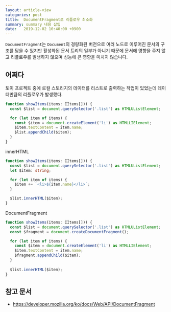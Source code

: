```yaml
---
layout: article-view
categories: post
title:  DocumentFragment로 리플로우 최소화
summary: summary 내용 삽입
date:   2019-12-02 10:40:00 +0900
---
```


`DocumentFragment`는 `Document`의 경량화된 버전으로 여러 노드로 이루어진 문서의 구조를 담을 수 있지만 활성화된 문서 트리의 일부가 아니기 때문에 문서에 영향을 주지 않고 리플로우를 발생하지 않으며 성능에 큰 영향을 미치지 않습니다.

## 어쩌다

토이 프로젝트 중에 로컬 스토리지의 데이터를 리스트로 출력하는 작업이 있었는데 데이터만큼의 리플로우가 발생했다.

```typescript
function showItems(items: IItems[])) {
  const $list = document.querySelector('.list') as HTMLUListElement;

  for (let item of items) {
    const $item = document.createElement('li') as HTMLLIElement;
    $item.textContent = item.name;
    $list.appendChild($item);
  }
}
```

innerHTML 

```typescript
function showItems(items: IItems[])) {
  const $list = document.querySelector('.list') as HTMLUListElement;
  let $item: string;

  for (let item of items) {
    $item += `<li>${item.name}</li>`;
  }

  $list.innerHTML($item);
}
```

DocumentFragment

```typescript
function showItems(items: IItems[])) {
  const $list = document.querySelector('.list') as HTMLUListElement;
  const $fragment = document.createDocumentFragment();

  for (let item of items) {
    const $item = document.createElement('li') as HTMLLIElement;
    $item.textContent = item.name;
    $fragment.appendChild($item);
  }
  
  $list.innerHTML($item);
}
```

## 참고 문서
- https://developer.mozilla.org/ko/docs/Web/API/DocumentFragment